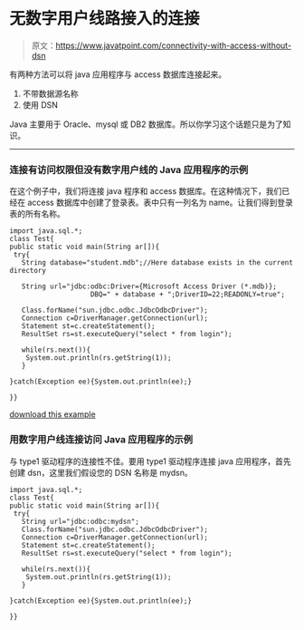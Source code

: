 # 无数字用户线路接入的连接

> 原文：<https://www.javatpoint.com/connectivity-with-access-without-dsn>

有两种方法可以将 java 应用程序与 access 数据库连接起来。

1.  不带数据源名称
2.  使用 DSN

Java 主要用于 Oracle、mysql 或 DB2 数据库。所以你学习这个话题只是为了知识。

* * *

### 连接有访问权限但没有数字用户线的 Java 应用程序的示例

在这个例子中，我们将连接 java 程序和 access 数据库。在这种情况下，我们已经在 access 数据库中创建了登录表。表中只有一列名为 name。让我们得到登录表的所有名称。

```
import java.sql.*;
class Test{
public static void main(String ar[]){
 try{
   String database="student.mdb";//Here database exists in the current directory

   String url="jdbc:odbc:Driver={Microsoft Access Driver (*.mdb)};
                    DBQ=" + database + ";DriverID=22;READONLY=true";

   Class.forName("sun.jdbc.odbc.JdbcOdbcDriver");
   Connection c=DriverManager.getConnection(url);
   Statement st=c.createStatement();
   ResultSet rs=st.executeQuery("select * from login");

   while(rs.next()){
    System.out.println(rs.getString(1));
   }

}catch(Exception ee){System.out.println(ee);}

}}

```

[download this example](https://static.javatpoint.com/src/jdbc/accesswithoutdsn.zip)

### 用数字用户线连接访问 Java 应用程序的示例

与 type1 驱动程序的连接性不佳。要用 type1 驱动程序连接 java 应用程序，首先创建 dsn，这里我们假设您的 DSN 名称是 mydsn。

```
import java.sql.*;
class Test{
public static void main(String ar[]){
 try{
   String url="jdbc:odbc:mydsn";
   Class.forName("sun.jdbc.odbc.JdbcOdbcDriver");
   Connection c=DriverManager.getConnection(url);
   Statement st=c.createStatement();
   ResultSet rs=st.executeQuery("select * from login");

   while(rs.next()){
    System.out.println(rs.getString(1));
   }

}catch(Exception ee){System.out.println(ee);}

}}

```